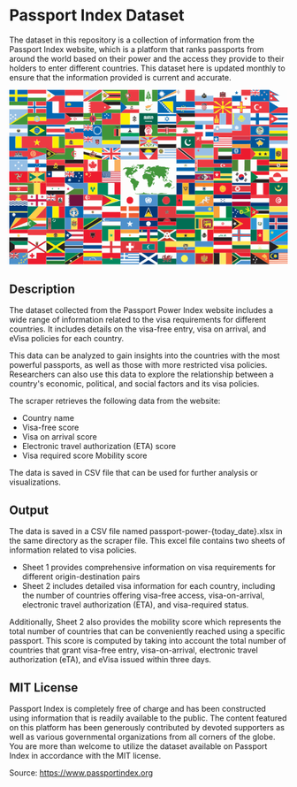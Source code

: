 # Passport Index Dataset

The dataset in this repository is a collection of information from the Passport Index website, which is a platform that ranks passports from around the world based on their power and the access they provide to their holders to enter different countries. This dataset here is updated monthly to ensure that the information provided is current and accurate.

![Passport](world-flags.png)

## Description

The dataset collected from the Passport Power Index website includes a wide range of information related to the visa requirements for different countries. It includes details on the visa-free entry, visa on arrival, and eVisa policies for each country.

This data can be analyzed to gain insights into the countries with the most powerful passports, as well as those with more restricted visa policies. Researchers can also use this data to explore the relationship between a country's economic, political, and social factors and its visa policies.

The scraper retrieves the following data from the website:

- Country name
- Visa-free score
- Visa on arrival score
- Electronic travel authorization (ETA) score
- Visa required score Mobility score

The data is saved in CSV file that can be used for further analysis or visualizations.


## Output
The data is saved in a CSV file named passport-power-{today_date}.xlsx in the same directory as the scraper file. This excel file contains two sheets of information related to visa policies.

- Sheet 1 provides comprehensive information on visa requirements for different origin-destination pairs
- Sheet 2 includes detailed visa information for each country, including the number of countries offering visa-free access, visa-on-arrival, electronic travel authorization (ETA), and visa-required status.

Additionally, Sheet 2 also provides the mobility score which represents the total number of countries that can be conveniently reached using a specific passport. This score is computed by taking into account the total number of countries that grant visa-free entry, visa-on-arrival, electronic travel authorization (eTA), and eVisa issued within three days.


## MIT License

Passport Index is completely free of charge and has been constructed using information that is readily available to the public. The content featured on this platform has been generously contributed by devoted supporters as well as various governmental organizations from all corners of the globe. You are more than welcome to utilize the dataset available on Passport Index in accordance with the MIT license.

Source: https://www.passportindex.org
